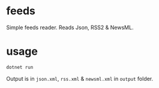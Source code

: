 # feeds
Simple feeds reader. Reads Json, RSS2 & NewsML.

# usage
```bash
dotnet run
```

Output is in `json.xml`, `rss.xml` & `newsml.xml` in `output` folder.
